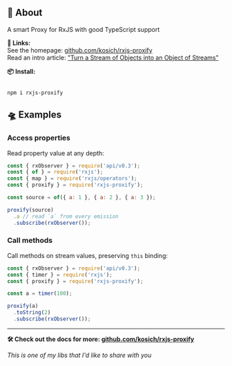 <!--
name:
title:		rxjs-proxify
pageTitle:	rxjs-proxify — A smart Proxy for RxJS with good TypeScript support
desc:		RxJS-Proxify playground. A smart Proxy for RxJS with good TypeScript support
docsUrl:
-->

## 📖 About

A smart Proxy for RxJS with good TypeScript support

**🔗 Links:**    
See the homepage: [github.com/kosich/rxjs-proxify](https://github.com/kosich/rxjs-proxify)    
Read an intro article: ["Turn a Stream of Objects into an Object of Streams"](https://dev.to/rxjs/turn-a-stream-of-objects-into-an-object-of-streams-2aed)    

**📦 Install:**    
<pre><code>
npm i rxjs-proxify
</code></pre>


## 🛸 Examples

### Access properties

Read property value at any depth:

```js
const { rxObserver } = require('api/v0.3');
const { of } = require('rxjs');
const { map } = require('rxjs/operators');
const { proxify } = require('rxjs-proxify');

const source = of({ a: 1 }, { a: 2 }, { a: 3 });

proxify(source)
  .a // read `a` from every emission
  .subscribe(rxObserver());
```


### Call methods

Call methods on stream values, preserving `this` binding:

```js
const { rxObserver } = require('api/v0.3');
const { timer } = require('rxjs');
const { proxify } = require('rxjs-proxify');

const a = timer(100);

proxify(a)
  .toString(2)
  .subscribe(rxObserver());
```

---

**🛠 Check out the docs for more: [github.com/kosich/rxjs-proxify](https://github.com/kosich/rxjs-proxify)**

_This is one of my libs that I'd like to share with you_
